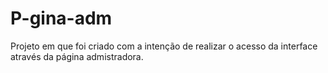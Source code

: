 # P-gina-adm
Projeto em que foi criado com a intenção de realizar o acesso da interface através da página admistradora.
